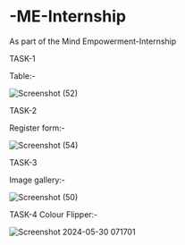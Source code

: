 # -ME-Internship
As part of the Mind Empowerment-Internship


TASK-1

Table:-

![Screenshot (52)](https://github.com/Heather1238/-ME-Internship/assets/141664785/5ff203b4-6fb3-451d-a6ba-06f3b04d1fec)

TASK-2

Register form:-

![Screenshot (54)](https://github.com/Heather1238/-ME-Internship/assets/141664785/1ad86e69-812e-4b26-8da5-e1af1cc45402)



TASK-3

Image gallery:-

![Screenshot (50)](https://github.com/Heather1238/-ME-Internship/assets/141664785/15421165-5f3e-4fda-a793-485cf137714a)

TASK-4
Colour Flipper:-

![Screenshot 2024-05-30 071701](https://github.com/Heather1238/-ME-Internship/assets/141664785/6598cdce-dd07-417b-af9c-7d0f445fea11)

